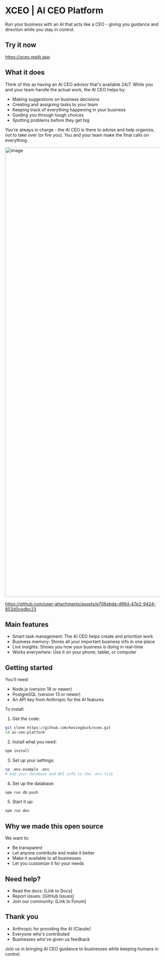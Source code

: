# XCEO | AI CEO Platform

Run your business with an AI that acts like a CEO - giving you guidance and direction while you stay in control.

## Try it now

https://xceo.replit.app

## What it does

Think of this as having an AI CEO advisor that's available 24/7. While you and your team handle the actual work, the AI CEO helps by:
- Making suggestions on business decisions
- Creating and assigning tasks to your team
- Keeping track of everything happening in your business
- Guiding you through tough choices
- Spotting problems before they get big

You're always in charge - the AI CEO is there to advise and help organize, not to take over (or fire you). You and your team make the final calls on everything.

<img width="1458" alt="image" src="https://github.com/user-attachments/assets/c8a857bb-fa14-4ce3-b033-6b4a8dca4782" />

https://github.com/user-attachments/assets/e706ebda-d96d-47e2-9424-853d0cedbc23

## Main features

- Smart task management: The AI CEO helps create and prioritize work
- Business memory: Stores all your important business info in one place
- Live insights: Shows you how your business is doing in real-time
- Works everywhere: Use it on your phone, tablet, or computer

## Getting started

You'll need:
- Node.js (version 18 or newer)
- PostgreSQL (version 13 or newer)
- An API key from Anthropic for the AI features

To install:

1. Get the code:
```bash
git clone https://github.com/kevingduck/xceo.git
cd ai-ceo-platform
```

2. Install what you need:
```bash
npm install
```

3. Set up your settings:
```bash
cp .env.example .env
# Add your database and API info to the .env file
```

4. Set up the database:
```bash
npm run db:push
```

5. Start it up:
```bash
npm run dev
```

## Why we made this open source

We want to:
- Be transparent
- Let anyone contribute and make it better
- Make it available to all businesses
- Let you customize it for your needs

## Need help?

- Read the docs: [Link to Docs]
- Report issues: [GitHub Issues]
- Join our community: [Link to Forum]

## Thank you

- Anthropic for providing the AI (Claude)
- Everyone who's contributed
- Businesses who've given us feedback

Join us in bringing AI CEO guidance to businesses while keeping humans in control.
